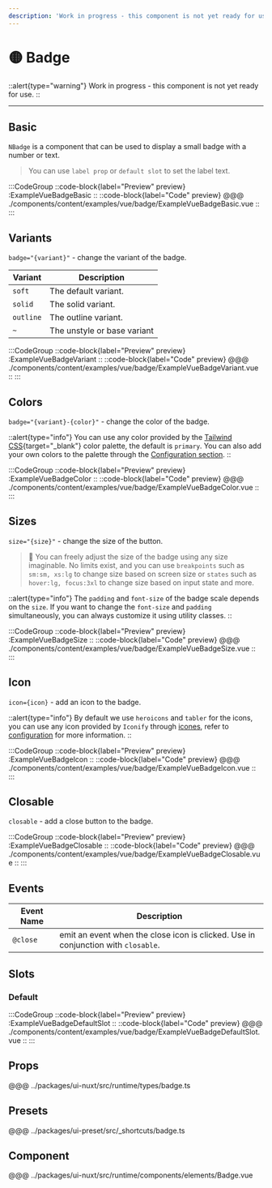 ```yaml
---
description: 'Work in progress - this component is not yet ready for use.'
---
```


# 🟡 Badge

::alert{type="warning"}
Work in progress - this component is not yet ready for use.
::

---

## Basic

`NBadge` is a component that can be used to display a small badge with a number or text.

>You can use `label prop` or `default slot` to set the label text.

:::CodeGroup
::code-block{label="Preview" preview}
  :ExampleVueBadgeBasic
::
::code-block{label="Code" preview}
@@@ ./components/content/examples/vue/badge/ExampleVueBadgeBasic.vue
::
:::

## Variants

`badge="{variant}"` - change the variant of the badge.

| Variant   | Description                 |
| --------- | --------------------------- |
| `soft`    | The default variant.           |
| `solid`   | The solid variant.        |
| `outline` | The outline variant.        |
| `~`       | The unstyle or base variant |

:::CodeGroup
::code-block{label="Preview" preview}
  :ExampleVueBadgeVariant
::
::code-block{label="Code" preview}
@@@ ./components/content/examples/vue/badge/ExampleVueBadgeVariant.vue
::
:::

## Colors

`badge="{variant}-{color}"` - change the color of the badge.

::alert{type="info"}
You can use any color provided by the [Tailwind CSS](https://tailwindcss.com/docs/customizing-colors){target="_blank"} color palette, the default is `primary`. You can also add your own colors to the palette through the [Configuration section](/guide/getting-started/configuration).
::

:::CodeGroup
::code-block{label="Preview" preview}
  :ExampleVueBadgeColor
::
::code-block{label="Code" preview}
@@@ ./components/content/examples/vue/badge/ExampleVueBadgeColor.vue
::
:::

## Sizes

`size="{size}"` - change the size of the button.

> 🚀 You can freely adjust the size of the badge using any size imaginable. No limits exist, and you can use `breakpoints` such as `sm:sm, xs:lg` to change size based on screen size or `states` such as `hover:lg, focus:3xl` to change size based on input state and more.

::alert{type="info"}
The `padding` and `font-size` of the badge scale depends on the `size`. If you want to change the `font-size` and `padding` simultaneously, you can always customize it using utility classes.
::

:::CodeGroup
  ::code-block{label="Preview" preview}
    :ExampleVueBadgeSize
  ::
  ::code-block{label="Code" preview}
@@@ ./components/content/examples/vue/badge/ExampleVueBadgeSize.vue
  ::
:::

## Icon

`icon={icon}` - add an icon to the badge.

::alert{type="info"}
By default we use `heroicons` and `tabler` for the icons, you can use any icon provided by `Iconify` through [icones](https://icones.js.org/), refer to [configuration](/guide/getting-started/configuration) for more information.
::

:::CodeGroup
::code-block{label="Preview" preview}
  :ExampleVueBadgeIcon
::
::code-block{label="Code" preview}
@@@ ./components/content/examples/vue/badge/ExampleVueBadgeIcon.vue
::
:::

## Closable

`closable` - add a close button to the badge.

:::CodeGroup
::code-block{label="Preview" preview}
  :ExampleVueBadgeClosable
::
::code-block{label="Code" preview}
@@@ ./components/content/examples/vue/badge/ExampleVueBadgeClosable.vue
::
:::

## Events

| Event Name | Description                                                                       |
| ---------- | --------------------------------------------------------------------------------- |
| `@close`   | emit an event when the close icon is clicked. Use in conjunction with `closable`. |

## Slots

### Default

:::CodeGroup
::code-block{label="Preview" preview}
  :ExampleVueBadgeDefaultSlot
::
::code-block{label="Code" preview}
@@@ ./components/content/examples/vue/badge/ExampleVueBadgeDefaultSlot.vue
::
:::

## Props
@@@ ../packages/ui-nuxt/src/runtime/types/badge.ts

## Presets
@@@ ../packages/ui-preset/src/_shortcuts/badge.ts

## Component
@@@ ../packages/ui-nuxt/src/runtime/components/elements/Badge.vue

